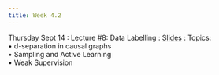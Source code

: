 ```yaml
---
title: Week 4.2
---
```


Thursday Sept 14
: Lecture #8: Data Labelling
  : [Slides](https://docs.google.com/presentation/d/1jr4jCM2_4W_lbk_MCn52MvbXj6976Ru-/edit?usp=sharing&ouid=107445138954532774881&rtpof=true&sd=true)
: Topics: <br> &#x2022; d-separation in causal graphs <br> &#x2022; Sampling and Active Learning <br> &#x2022;  Weak Supervision


